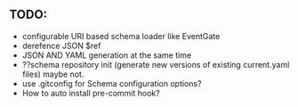 
## TODO:
- configurable URI based schema loader like EventGate
- derefence JSON $ref
- JSON AND YAML generation at the same time
- ??schema repository init (generate new versions of existing current.yaml files) maybe not.
- use .gitconfig for Schema configuration options? 
- How to auto install pre-commit hook?